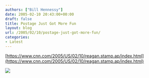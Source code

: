```yaml
---
authors: ["Bill Hennessy"]
date: 2005-02-10 20:43:00+00:00
draft: false
title: Postage Just Got More Fun
layout: blog
url: /2005/02/10/postage-just-got-more-fun/
categories:
- Latest
---
```


[https://www.cnn.com/2005/US/02/10/reagan.stamp.ap/index.html](https://www.cnn.com/2005/US/02/10/reagan.stamp.ap/index.html)




![](https://blog.billhennessy.com/aggbug.aspx?PostID=1041)

